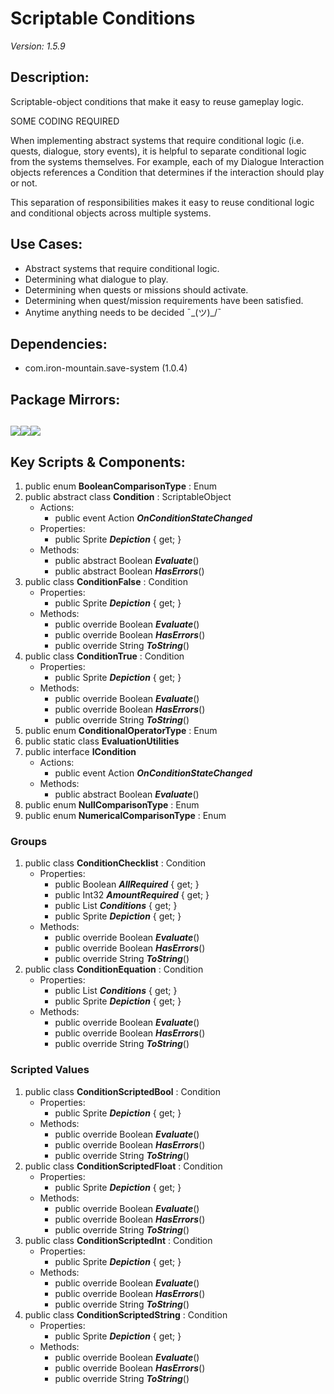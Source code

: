 # Scriptable Conditions
*Version: 1.5.9*
## Description: 
Scriptable-object conditions that make it easy to reuse gameplay logic.

SOME CODING REQUIRED

When implementing abstract systems that require conditional logic (i.e. quests, dialogue, story events), it is helpful to separate conditional logic from the systems themselves. For example, each of my Dialogue Interaction objects references a Condition that determines if the interaction should play or not.

This separation of responsibilities makes it easy to reuse conditional logic and conditional objects across multiple systems.
## Use Cases: 
* Abstract systems that require conditional logic.
* Determining what dialogue to play.
* Determining when quests or missions should activate.
* Determining when quest/mission requirements have been satisfied. 
* Anytime anything needs to be decided ¯\_(ツ)_/¯ 
## Dependencies: 
* com.iron-mountain.save-system (1.0.4)
## Package Mirrors: 
[<img src='https://img.itch.zone/aW1nLzEzNzQ2ODg3LnBuZw==/original/npRUfq.png'>](https://github.com/Iron-Mountain-Software/conditions.git)[<img src='https://img.itch.zone/aW1nLzEzNzQ2ODk4LnBuZw==/original/Rv4m96.png'>](https://iron-mountain.itch.io/scripted-conditions)[<img src='https://img.itch.zone/aW1nLzEzNzQ2ODkyLnBuZw==/original/Fq0ORM.png'>](https://www.npmjs.com/package/com.iron-mountain.conditions)
---
## Key Scripts & Components: 
1. public enum **BooleanComparisonType** : Enum
1. public abstract class **Condition** : ScriptableObject
   * Actions: 
      * public event Action ***OnConditionStateChanged*** 
   * Properties: 
      * public Sprite ***Depiction***  { get; }
   * Methods: 
      * public abstract Boolean ***Evaluate***()
      * public abstract Boolean ***HasErrors***()
1. public class **ConditionFalse** : Condition
   * Properties: 
      * public Sprite ***Depiction***  { get; }
   * Methods: 
      * public override Boolean ***Evaluate***()
      * public override Boolean ***HasErrors***()
      * public override String ***ToString***()
1. public class **ConditionTrue** : Condition
   * Properties: 
      * public Sprite ***Depiction***  { get; }
   * Methods: 
      * public override Boolean ***Evaluate***()
      * public override Boolean ***HasErrors***()
      * public override String ***ToString***()
1. public enum **ConditionalOperatorType** : Enum
1. public static class **EvaluationUtilities**
1. public interface **ICondition**
   * Actions: 
      * public event Action ***OnConditionStateChanged*** 
   * Methods: 
      * public abstract Boolean ***Evaluate***()
1. public enum **NullComparisonType** : Enum
1. public enum **NumericalComparisonType** : Enum
### Groups
1. public class **ConditionChecklist** : Condition
   * Properties: 
      * public Boolean ***AllRequired***  { get; }
      * public Int32 ***AmountRequired***  { get; }
      * public List<Entry> ***Conditions***  { get; }
      * public Sprite ***Depiction***  { get; }
   * Methods: 
      * public override Boolean ***Evaluate***()
      * public override Boolean ***HasErrors***()
      * public override String ***ToString***()
1. public class **ConditionEquation** : Condition
   * Properties: 
      * public List<Entry> ***Conditions***  { get; }
      * public Sprite ***Depiction***  { get; }
   * Methods: 
      * public override Boolean ***Evaluate***()
      * public override Boolean ***HasErrors***()
      * public override String ***ToString***()
### Scripted Values
1. public class **ConditionScriptedBool** : Condition
   * Properties: 
      * public Sprite ***Depiction***  { get; }
   * Methods: 
      * public override Boolean ***Evaluate***()
      * public override Boolean ***HasErrors***()
      * public override String ***ToString***()
1. public class **ConditionScriptedFloat** : Condition
   * Properties: 
      * public Sprite ***Depiction***  { get; }
   * Methods: 
      * public override Boolean ***Evaluate***()
      * public override Boolean ***HasErrors***()
      * public override String ***ToString***()
1. public class **ConditionScriptedInt** : Condition
   * Properties: 
      * public Sprite ***Depiction***  { get; }
   * Methods: 
      * public override Boolean ***Evaluate***()
      * public override Boolean ***HasErrors***()
      * public override String ***ToString***()
1. public class **ConditionScriptedString** : Condition
   * Properties: 
      * public Sprite ***Depiction***  { get; }
   * Methods: 
      * public override Boolean ***Evaluate***()
      * public override Boolean ***HasErrors***()
      * public override String ***ToString***()
